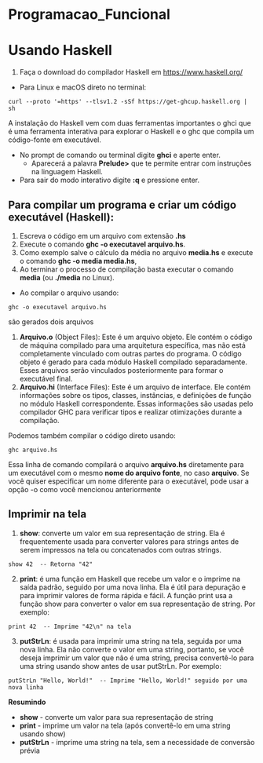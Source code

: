 # Programacao_Funcional

# Usando Haskell
1. Faça o download do compilador Haskell em https://www.haskell.org/
  * Para Linux e macOS direto no terminal:
 ```
curl --proto '=https' --tlsv1.2 -sSf https://get-ghcup.haskell.org | sh
```

A instalação do Haskell vem com duas ferramentas importantes o ghci que é uma ferramenta interativa para explorar o Haskell e o ghc que compila um código-fonte em executável.


* No prompt de comando ou terminal digite **ghci** e aperte enter.
  * Aparecerá a palavra **Prelude>** que te permite entrar com instruções na linguagem Haskell.
* Para sair do modo interativo digite **:q** e pressione enter.

## Para compilar um programa e criar um código executável (Haskell):

1. Escreva o código em um arquivo com extensão **.hs**
2. Execute o comando **ghc -o executavel arquivo.hs**.
3. Como exemplo salve o cálculo da média no arquivo **media.hs** e execute o comando **ghc -o media media.hs**,
4. Ao terminar o processo de compilação basta executar o comando **media** (ou **./media** no Linux).


* Ao compilar o arquivo usando:
```
ghc -o executavel arquivo.hs
```
são gerados dois arquivos
1. **Arquivo.o** (Object Files): Este é um arquivo objeto. Ele contém o código de máquina compilado para uma arquitetura específica, mas não está completamente vinculado com outras partes do programa. O código objeto é gerado para cada módulo Haskell compilado separadamente. Esses arquivos serão vinculados posteriormente para formar o executável final.
2. **Arquivo.hi** (Interface Files): Este é um arquivo de interface. Ele contém informações sobre os tipos, classes, instâncias, e definições de função no módulo Haskell correspondente. Essas informações são usadas pelo compilador GHC para verificar tipos e realizar otimizações durante a compilação.

Podemos também compilar o código direto usando:
```
ghc arquivo.hs
```
Essa linha de comando compilará o arquivo **arquivo.hs** diretamente para um executável com o mesmo **nome do arquivo fonte**, no caso **arquivo**. Se você quiser especificar um nome diferente para o executável, pode usar a opção -o como você mencionou anteriormente

##

## Imprimir na tela
1. **show**: converte um valor em sua representação de string. Ela é frequentemente usada para converter valores para strings antes de serem impressos na tela ou concatenados com outras strings. 
```
show 42  -- Retorna "42"
```

2. **print**:  é uma função em Haskell que recebe um valor e o imprime na saída padrão, seguido por uma nova linha. Ela é útil para depuração e para imprimir valores de forma rápida e fácil. A função print usa a função show para converter o valor em sua representação de string. Por exemplo:

```
print 42  -- Imprime "42\n" na tela
```

3. **putStrLn**: é usada para imprimir uma string na tela, seguida por uma nova linha. Ela não converte o valor em uma string, portanto, se você deseja imprimir um valor que não é uma string, precisa convertê-lo para uma string usando show antes de usar putStrLn. Por exemplo:
```
putStrLn "Hello, World!"  -- Imprime "Hello, World!" seguido por uma nova linha
```

**Resumindo**
* **show** - converte um valor para sua representação de string
* **print** - imprime um valor na tela (após convertê-lo em uma string usando show)
* **putStrLn** - imprime uma string na tela, sem a necessidade de conversão prévia








